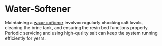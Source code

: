 # Water-Softener

Maintaining a [water softener](https://watertreatmentuae.com/product/water-softener-2/) involves regularly checking salt levels, cleaning the brine tank, and ensuring the resin bed functions properly. Periodic servicing and using high-quality salt can keep the system running efficiently for years.
